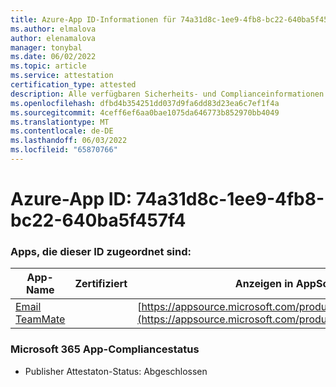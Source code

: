 ```yaml
---
title: Azure-App ID-Informationen für 74a31d8c-1ee9-4fb8-bc22-640ba5f457f4
ms.author: elmalova
author: elenamalova
manager: tonybal
ms.date: 06/02/2022
ms.topic: article
ms.service: attestation
certification_type: attested
description: Alle verfügbaren Sicherheits- und Complianceinformationen für 74a31d8c-1ee9-4fb8-bc22-640ba5f457f4.
ms.openlocfilehash: dfbd4b354251dd037d9fa6dd83d23ea6c7ef1f4a
ms.sourcegitcommit: 4ceff6ef6aa0bae1075da646773b852970bb4049
ms.translationtype: MT
ms.contentlocale: de-DE
ms.lasthandoff: 06/03/2022
ms.locfileid: "65870766"
---
```

# <a name="azure-app-id-74a31d8c-1ee9-4fb8-bc22-640ba5f457f4"></a>Azure-App ID: 74a31d8c-1ee9-4fb8-bc22-640ba5f457f4


### <a name="apps-associated-with-this-id"></a>Apps, die dieser ID zugeordnet sind:
| **App-Name** | **Zertifiziert** | **Anzeigen in AppSource** |
|--------------|---------------|-----------------------|
| [Email TeamMate](../forward/WA200002338.md) |  | [https://appsource.microsoft.com/product/office/WA200002338](https://appsource.microsoft.com/product/office/WA200002338) |

### <a name="microsoft-365-app-compliance-status"></a>Microsoft 365 App-Compliancestatus
- Publisher Attestaton-Status: Abgeschlossen

